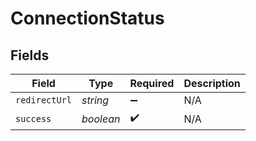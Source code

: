 # ConnectionStatus


## Fields

| Field              | Type               | Required           | Description        |
| ------------------ | ------------------ | ------------------ | ------------------ |
| `redirectUrl`      | *string*           | :heavy_minus_sign: | N/A                |
| `success`          | *boolean*          | :heavy_check_mark: | N/A                |